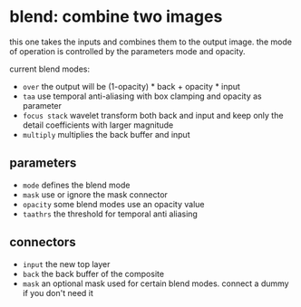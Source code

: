 # blend: combine two images

this one takes the inputs and combines them to the output image. the
mode of operation is controlled by the parameters mode and opacity.

current blend modes:

* `over` the output will be (1-opacity) * back + opacity * input
* `taa` use temporal anti-aliasing with box clamping and opacity as parameter
* `focus stack` wavelet transform both back and input and keep only the detail coefficients with larger magnitude
* `multiply` multiplies the back buffer and input


## parameters

* `mode` defines the blend mode
* `mask` use or ignore the mask connector
* `opacity` some blend modes use an opacity value
* `taathrs` the threshold for temporal anti aliasing

## connectors

* `input` the new top layer
* `back` the back buffer of the composite
* `mask` an optional mask used for certain blend modes. connect a dummy if you don't need it
